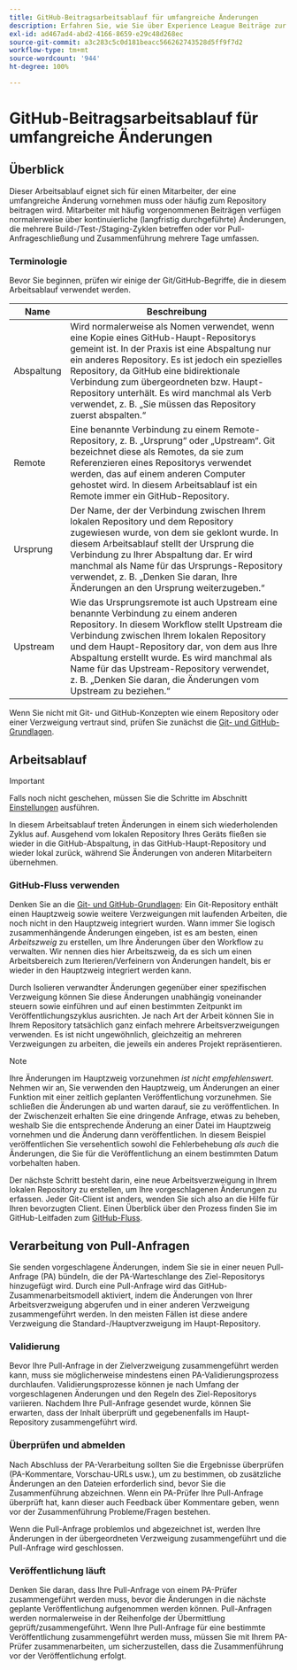 ```yaml
---
title: GitHub-Beitragsarbeitsablauf für umfangreiche Änderungen
description: Erfahren Sie, wie Sie über Experience League Beiträge zur Adobe-Dokumentation leisten können.
exl-id: ad467ad4-abd2-4166-8659-e29c48d268ec
source-git-commit: a3c283c5c0d181beacc566262743528d5ff9f7d2
workflow-type: tm+mt
source-wordcount: '944'
ht-degree: 100%

---
```


# GitHub-Beitragsarbeitsablauf für umfangreiche Änderungen

<!--
>[!IMPORTANT]
>All repositories that publish to docs.adobe.com have adopted the [Adobe Open Source Code of Conduct](../../code-of-conduct.md) or the [.NET Foundation Code of Conduct](https://dotnetfoundation.org/code-of-conduct). For more information, see the [Contributing](../../contributing.md) article.
>
> Minor corrections or clarifications to documentation and code examples in public repositories are covered by the [Adobe Documentation Terms of Use](https://www.adobe.com/legal/terms.html). New or significant changes generate a comment in the pull request, asking you to submit an online Contribution License Agreement (CLA) if you are not an employee of Adobe. We need you to complete the online form before we can review or accept your pull request.
--->

## Überblick

Dieser Arbeitsablauf eignet sich für einen Mitarbeiter, der eine umfangreiche Änderung vornehmen muss oder häufig zum Repository beitragen wird. Mitarbeiter mit häufig vorgenommenen Beiträgen verfügen normalerweise über kontinuierliche (langfristig durchgeführte) Änderungen, die mehrere Build-/Test-/Staging-Zyklen betreffen oder vor Pull-Anfrageschließung und Zusammenführung mehrere Tage umfassen.

### Terminologie

Bevor Sie beginnen, prüfen wir einige der Git/GitHub-Begriffe, die in diesem Arbeitsablauf verwendet werden.

| Name | Beschreibung |
|-----------|-------------|
| Abspaltung | Wird normalerweise als Nomen verwendet, wenn eine Kopie eines GitHub-Haupt-Repositorys gemeint ist. In der Praxis ist eine Abspaltung nur ein anderes Repository. Es ist jedoch ein spezielles Repository, da GitHub eine bidirektionale Verbindung zum übergeordneten bzw. Haupt-Repository unterhält. Es wird manchmal als Verb verwendet, z. B. „Sie müssen das Repository zuerst abspalten.“ |
| Remote | Eine benannte Verbindung zu einem Remote-Repository, z. B. „Ursprung“ oder „Upstream“. Git bezeichnet diese als Remotes, da sie zum Referenzieren eines Repositorys verwendet werden, das auf einem anderen Computer gehostet wird. In diesem Arbeitsablauf ist ein Remote immer ein GitHub-Repository. |
| Ursprung | Der Name, der der Verbindung zwischen Ihrem lokalen Repository und dem Repository zugewiesen wurde, von dem sie geklont wurde. In diesem Arbeitsablauf stellt der Ursprung die Verbindung zu Ihrer Abspaltung dar. Er wird manchmal als Name für das Ursprungs-Repository verwendet, z. B. „Denken Sie daran, Ihre Änderungen an den Ursprung weiterzugeben.“ |
| Upstream | Wie das Ursprungsremote ist auch Upstream eine benannte Verbindung zu einem anderen Repository. In diesem Workflow stellt Upstream die Verbindung zwischen Ihrem lokalen Repository und dem Haupt-Repository dar, von dem aus Ihre Abspaltung erstellt wurde. Es wird manchmal als Name für das Upstream-Repository verwendet, z. B. „Denken Sie daran, die Änderungen vom Upstream zu beziehen.“ |

Wenn Sie nicht mit Git- und GitHub-Konzepten wie einem Repository oder einer Verzweigung vertraut sind, prüfen Sie zunächst die [Git- und GitHub-Grundlagen](git-fundamentals.md).

## Arbeitsablauf

>[!IMPORTANT]
>
> Falls noch nicht geschehen, müssen Sie die Schritte im Abschnitt [Einstellungen](github-signup.md) ausführen.

In diesem Arbeitsablauf treten Änderungen in einem sich wiederholenden Zyklus auf. Ausgehend vom lokalen Repository Ihres Geräts fließen sie wieder in die GitHub-Abspaltung, in das GitHub-Haupt-Repository und wieder lokal zurück, während Sie Änderungen von anderen Mitarbeitern übernehmen.

### GitHub-Fluss verwenden

Denken Sie an die [Git- und GitHub-Grundlagen](git-fundamentals.md): Ein Git-Repository enthält einen Hauptzweig sowie weitere Verzweigungen mit laufenden Arbeiten, die noch nicht in den Hauptzweig integriert wurden. Wann immer Sie logisch zusammenhängende Änderungen eingeben, ist es am besten, einen *Arbeitszweig* zu erstellen, um Ihre Änderungen über den Workflow zu verwalten. Wir nennen dies hier Arbeitszweig, da es sich um einen Arbeitsbereich zum Iterieren/Verfeinern von Änderungen handelt, bis er wieder in den Hauptzweig integriert werden kann.

Durch Isolieren verwandter Änderungen gegenüber einer spezifischen Verzweigung können Sie diese Änderungen unabhängig voneinander steuern sowie einführen und auf einen bestimmten Zeitpunkt im Veröffentlichungszyklus ausrichten. Je nach Art der Arbeit können Sie in Ihrem Repository tatsächlich ganz einfach mehrere Arbeitsverzweigungen verwenden. Es ist nicht ungewöhnlich, gleichzeitig an mehreren Verzweigungen zu arbeiten, die jeweils ein anderes Projekt repräsentieren.

>[!NOTE]
>
>Ihre Änderungen im Hauptzweig vorzunehmen *ist nicht empfehlenswert*. Nehmen wir an, Sie verwenden den Hauptzweig, um Änderungen an einer Funktion mit einer zeitlich geplanten Veröffentlichung vorzunehmen. Sie schließen die Änderungen ab und warten darauf, sie zu veröffentlichen. In der Zwischenzeit erhalten Sie eine dringende Anfrage, etwas zu beheben, weshalb Sie die entsprechende Änderung an einer Datei im Hauptzweig vornehmen und die Änderung dann veröffentlichen. In diesem Beispiel veröffentlichen Sie versehentlich sowohl die Fehlerbehebung *als auch* die Änderungen, die Sie für die Veröffentlichung an einem bestimmten Datum vorbehalten haben.

Der nächste Schritt besteht darin, eine neue Arbeitsverzweigung in Ihrem lokalen Repository zu erstellen, um Ihre vorgeschlagenen Änderungen zu erfassen. Jeder Git-Client ist anders, wenden Sie sich also an die Hilfe für Ihren bevorzugten Client. Einen Überblick über den Prozess finden Sie im GitHub-Leitfaden zum [GitHub-Fluss](https://guides.github.com/introduction/flow/).

## Verarbeitung von Pull-Anfragen

Sie senden vorgeschlagene Änderungen, indem Sie sie in einer neuen Pull-Anfrage (PA) bündeln, die der PA-Warteschlange des Ziel-Repositorys hinzugefügt wird. Durch eine Pull-Anfrage wird das GitHub-Zusammenarbeitsmodell aktiviert, indem die Änderungen von Ihrer Arbeitsverzweigung abgerufen und in einer anderen Verzweigung zusammengeführt werden. In den meisten Fällen ist diese andere Verzweigung die Standard-/Hauptverzweigung im Haupt-Repository.

### Validierung

Bevor Ihre Pull-Anfrage in der Zielverzweigung zusammengeführt werden kann, muss sie möglicherweise mindestens einen PA-Validierungsprozess durchlaufen. Validierungsprozesse können je nach Umfang der vorgeschlagenen Änderungen und den Regeln des Ziel-Repositorys variieren. Nachdem Ihre Pull-Anfrage gesendet wurde, können Sie erwarten, dass der Inhalt überprüft und gegebenenfalls im Haupt-Repository zusammengeführt wird.

### Überprüfen und abmelden

Nach Abschluss der PA-Verarbeitung sollten Sie die Ergebnisse überprüfen (PA-Kommentare, Vorschau-URLs usw.), um zu bestimmen, ob zusätzliche Änderungen an den Dateien erforderlich sind, bevor Sie die Zusammenführung abzeichnen. Wenn ein PA-Prüfer Ihre Pull-Anfrage überprüft hat, kann dieser auch Feedback über Kommentare geben, wenn vor der Zusammenführung Probleme/Fragen bestehen.

Wenn die Pull-Anfrage problemlos und abgezeichnet ist, werden Ihre Änderungen in der übergeordneten Verzweigung zusammengeführt und die Pull-Anfrage wird geschlossen.

### Veröffentlichung läuft

Denken Sie daran, dass Ihre Pull-Anfrage von einem PA-Prüfer zusammengeführt werden muss, bevor die Änderungen in die nächste geplante Veröffentlichung aufgenommen werden können. Pull-Anfragen werden normalerweise in der Reihenfolge der Übermittlung geprüft/zusammengeführt. Wenn Ihre Pull-Anfrage für eine bestimmte Veröffentlichung zusammengeführt werden muss, müssen Sie mit Ihrem PA-Prüfer zusammenarbeiten, um sicherzustellen, dass die Zusammenführung vor der Veröffentlichung erfolgt.
